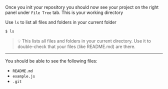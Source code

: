 Once you init your repository you should now see your project on the right panel under `File Tree` tab. This is your working directory

Use `ls` to list all files and folders in your current folder

```sh
$ ls
```

> 💡 This lists all files and folders in your current directory.
Use it to double-check that your files (like README.md) are there.

---

You should be able to see the following files:

- `README.md`
- `example.js`
- `.git`
